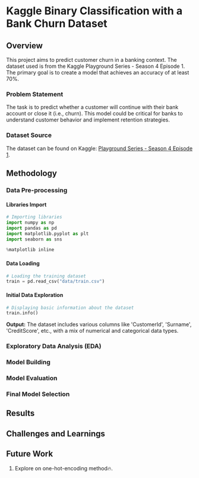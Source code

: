 # Kaggle Binary Classification with a Bank Churn Dataset

## Overview

This project aims to predict customer churn in a banking context. The dataset used is from the Kaggle Playground Series - Season 4 Episode 1. The primary goal is to create a model that achieves an accuracy of at least 70%. 

### Problem Statement

The task is to predict whether a customer will continue with their bank account or close it (i.e., churn). This model could be critical for banks to understand customer behavior and implement retention strategies.

### Dataset Source

The dataset can be found on Kaggle: [Playground Series - Season 4 Episode 1](https://www.kaggle.com/competitions/playground-series-s4e1).

## Methodology

### Data Pre-processing

#### Libraries Import

```python
# Importing libraries
import numpy as np 
import pandas as pd 
import matplotlib.pyplot as plt 
import seaborn as sns

%matplotlib inline
```

#### Data Loading

```python
# Loading the training dataset
train = pd.read_csv("data/train.csv")
```

#### Initial Data Exploration

```python
# Displaying basic information about the dataset
train.info()
```

**Output:**
The dataset includes various columns like 'CustomerId', 'Surname', 'CreditScore', etc., with a mix of numerical and categorical data types.

### Exploratory Data Analysis (EDA)



### Model Building



### Model Evaluation



### Final Model Selection



## Results



## Challenges and Learnings



## Future Work

1. Explore on one-hot-encoding method🔥.
